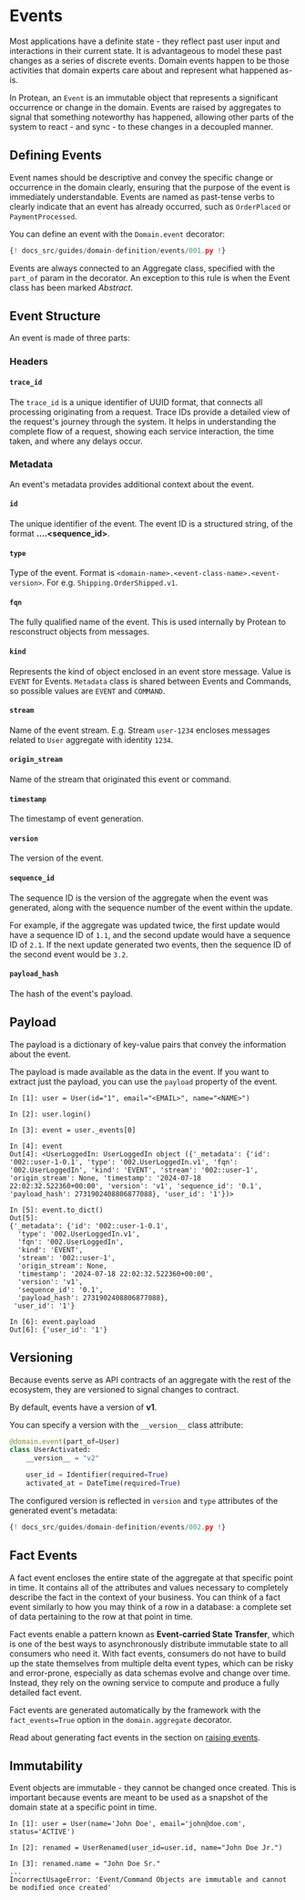 # Events

Most applications have a definite state - they reflect past user input and
interactions in their current state. It is advantageous to model these past
changes as a series of discrete events. Domain events happen to be those
activities that domain experts care about and represent what happened as-is.

In Protean, an `Event` is an immutable object that represents a significant
occurrence or change in the domain. Events are raised by aggregates to signal
that something noteworthy has happened, allowing other parts of the system to
react - and sync - to these changes in a decoupled manner.

## Defining Events

Event names should be descriptive and convey the specific change or occurrence
in the domain clearly, ensuring that the purpose of the event is immediately
understandable.  Events are named as past-tense verbs to clearly indicate
that an event has already occurred, such as `OrderPlaced` or `PaymentProcessed`.

You can define an event with the `Domain.event` decorator:

```python hl_lines="14-16 19-22 31-33 35-38"
{! docs_src/guides/domain-definition/events/001.py !}
```

Events are always connected to an Aggregate class, specified with the
`part_of` param in the decorator. An exception to this rule is when the
Event class has been marked _Abstract_.


## Event Structure

An event is made of three parts:

### Headers

#### `trace_id`

The `trace_id` is a unique identifier of UUID format, that connects all
processing originating from a request. Trace IDs provide a detailed view of
the request's journey through the system. It helps in understanding the
complete flow of a request, showing each service interaction, the time taken,
and where any delays occur.

### Metadata

An event's metadata provides additional context about the event.

#### `id`

The unique identifier of the event. The event ID is a structured string, of the
format **<domain>.<aggregate>.<version>.<aggregate-id>.<sequence_id>**.

#### `type`

Type of the event. Format is `<domain-name>.<event-class-name>.<event-version>`.
For e.g. `Shipping.OrderShipped.v1`.

#### `fqn`

The fully qualified name of the event. This is used internally by Protean
to resconstruct objects from messages.

#### `kind`

Represents the kind of object enclosed in an event store message. Value is
`EVENT` for Events. `Metadata` class is shared between Events and Commands, so
possible values are `EVENT` and `COMMAND`.

#### `stream`

Name of the event stream. E.g. Stream `user-1234` encloses messages related to
`User` aggregate with identity `1234`.

#### `origin_stream`

Name of the stream that originated this event or command.

#### `timestamp`

The timestamp of event generation.

#### `version`

The version of the event.

#### `sequence_id`

The sequence ID is the version of the aggregate when the event was generated,
along with the sequence number of the event within the update.

For example, if the aggregate was updated twice, the first update would have a
sequence ID of `1.1`, and the second update would have a sequence ID of `2.1`.
If the next update generated two events, then the sequence ID of the second
event would be `3.2`.

#### `payload_hash`

The hash of the event's payload.

## Payload

The payload is a dictionary of key-value pairs that convey the information
about the event.

The payload is made available as the data in the event. If
you want to extract just the payload, you can use the `payload` property
of the event.

```shell hl_lines="22 24-25"
In [1]: user = User(id="1", email="<EMAIL>", name="<NAME>")

In [2]: user.login()

In [3]: event = user._events[0]

In [4]: event
Out[4]: <UserLoggedIn: UserLoggedIn object ({'_metadata': {'id': '002::user-1-0.1', 'type': '002.UserLoggedIn.v1', 'fqn': '002.UserLoggedIn', 'kind': 'EVENT', 'stream': '002::user-1', 'origin_stream': None, 'timestamp': '2024-07-18 22:02:32.522360+00:00', 'version': 'v1', 'sequence_id': '0.1', 'payload_hash': 2731902408806877088}, 'user_id': '1'})>

In [5]: event.to_dict()
Out[5]: 
{'_metadata': {'id': '002::user-1-0.1',
  'type': '002.UserLoggedIn.v1',
  'fqn': '002.UserLoggedIn',
  'kind': 'EVENT',
  'stream': '002::user-1',
  'origin_stream': None,
  'timestamp': '2024-07-18 22:02:32.522360+00:00',
  'version': 'v1',
  'sequence_id': '0.1',
  'payload_hash': 2731902408806877088},
 'user_id': '1'}

In [6]: event.payload
Out[6]: {'user_id': '1'}
```

## Versioning

Because events serve as API contracts of an aggregate with the rest of the
ecosystem, they are versioned to signal changes to contract.

By default, events have a version of **v1**.

You can specify a version with the `__version__` class attribute:

```python hl_lines="3"
@domain.event(part_of=User)
class UserActivated:
    __version__ = "v2"

    user_id = Identifier(required=True)
    activated_at = DateTime(required=True)
```

The configured version is reflected in `version` and `type` attributes of the
generated event's metadata:

```python hl_lines="32 49 55 70 76"
{! docs_src/guides/domain-definition/events/002.py !}
```

## Fact Events

A fact event encloses the entire state of the aggregate at that specific point
in time. It contains all of the attributes and values necessary to completely
describe the fact in the context of your business. You can think of a fact
event similarly to how you may think of a row in a database: a complete set of
data pertaining to the row at that point in time.

Fact events enable a pattern known as **Event-carried State Transfer**, which is
one of the best ways to asynchronously distribute immutable state to all
consumers who need it. With fact events, consumers do not have to build up the
state themselves from multiple delta event types, which can be risky and
error-prone, especially as data schemas evolve and change over time. Instead,
they rely on the owning service to compute and produce a fully detailed fact
event.

Fact events are generated automatically by the framework with the
`fact_events=True` option in the `domain.aggregate` decorator.

Read about generating fact events in the section on
[raising events](../domain-behavior/raising-events.md#fact-events).

## Immutability

Event objects are immutable - they cannot be changed once created. This is
important because events are meant to be used as a snapshot of the domain
state at a specific point in time.

```shell hl_lines="5 7-11"
In [1]: user = User(name='John Doe', email='john@doe.com', status='ACTIVE')

In [2]: renamed = UserRenamed(user_id=user.id, name="John Doe Jr.")

In [3]: renamed.name = "John Doe Sr."
...
IncorrectUsageError: 'Event/Command Objects are immutable and cannot be modified once created'
```
